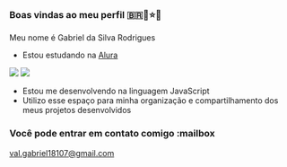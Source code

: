 ### **Boas vindas ao meu perfil** 🇧🇷👼⭐🥇

Meu nome é Gabriel da Silva Rodrigues 

- Estou estudando na [Alura](https://www.alura.com.br)

![](https://media1.tenor.com/m/HDXV9N8cwC8AAAAC/demon-slayer-kimetsu-no-yaiba.gif)
![](https://media1.tenor.com/m/sAvRusHNws4AAAAC/cool-awesome.gif)
- Estou me desenvolvendo na linguagem JavaScript
- Utilizo esse espaço para minha organização e compartilhamento dos meus projetos desenvolvidos

### Você pode entrar em contato comigo :mailbox

val.gabriel18107@gmail.com 



